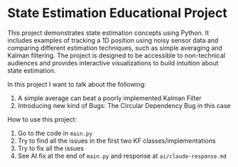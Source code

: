 # State Estimation Educational Project

This project demonstrates state estimation concepts using Python. It includes examples of tracking a 1D position using noisy sensor data and comparing different estimation techniques, such as simple averaging and Kalman filtering. The project is designed to be accessible to non-technical audiences and provides interactive visualizations to build intuition about state estimation.

In this project I want to talk about the following:

1. A simple average can beat a poorly implemented Kalman Filter
1. Introducing new kind of Bugs: The Circular Dependency Bug in this case

How to use this project:

1. Go to the code in `main.py`
1. Try to find all the issues in the first two KF classes/implementations
1. Try to fix all the issues
1. See AI fix at the end of `main.py` and response at `ai/claude-response.md`